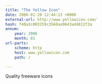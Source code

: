 ```yaml
---
title: "The Yellow Icon"
date: 2006-01-20 12:44:13 +0000
external-url: http://www.yellowicon.com/
hash: f40a3c003259c3568aa9643ad4812f3a
annum:
    year: 2006
    month: 01
url-parts:
    scheme: http
    host: www.yellowicon.com
    path: /

---
```


Quality freeware icons
